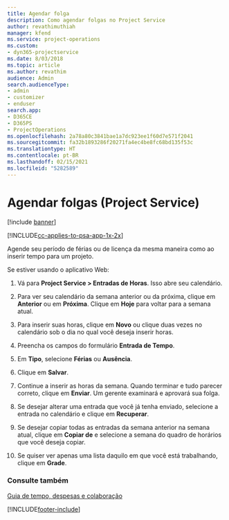 ```yaml
---
title: Agendar folga
description: Como agendar folgas no Project Service
author: revathimuthiah
manager: kfend
ms.service: project-operations
ms.custom:
- dyn365-projectservice
ms.date: 8/03/2018
ms.topic: article
ms.author: revathim
audience: Admin
search.audienceType:
- admin
- customizer
- enduser
search.app:
- D365CE
- D365PS
- ProjectOperations
ms.openlocfilehash: 2a78a80c3841bae1a7dc923ee1f60d7e571f2041
ms.sourcegitcommit: fa32b1893286f20271fa4ec4be8fc68bd135f53c
ms.translationtype: HT
ms.contentlocale: pt-BR
ms.lasthandoff: 02/15/2021
ms.locfileid: "5282589"
---
```

# <a name="schedule-time-off-project-service"></a>Agendar folgas (Project Service)

[!include [banner](../includes/psa-now-project-operations.md)]

[!INCLUDE[cc-applies-to-psa-app-1x-2x](../includes/cc-applies-to-psa-app-1x-2x.md)]

Agende seu período de férias ou de licença da mesma maneira como ao inserir tempo para um projeto.  
  
 Se estiver usando o aplicativo Web:  
  
1.  Vá para **Project Service > Entradas de Horas**. Isso abre seu calendário.  
  
2.  Para ver seu calendário da semana anterior ou da próxima, clique em **Anterior** ou em **Próxima**. Clique em **Hoje** para voltar para a semana atual.  
  
3.  Para inserir suas horas, clique em **Novo** ou clique duas vezes no calendário sob o dia no qual você deseja inserir horas.  
  
4.  Preencha os campos do formulário **Entrada de Tempo**.  
  
5.  Em **Tipo**, selecione **Férias** ou **Ausência**.  
  
6.  Clique em **Salvar**.  
  
7.  Continue a inserir as horas da semana. Quando terminar e tudo parecer correto, clique em **Enviar**. Um gerente examinará e aprovará sua folga.  
  
8.  Se desejar alterar uma entrada que você já tenha enviado, selecione a entrada no calendário e clique em **Recuperar**.  
  
9. Se desejar copiar todas as entradas da semana anterior na semana atual, clique em **Copiar de** e selecione a semana do quadro de horários que você deseja copiar.  
  
10. Se quiser ver apenas uma lista daquilo em que você está trabalhando, clique em **Grade**.  
  
### <a name="see-also"></a>Consulte também  
 [Guia de tempo, despesas e colaboração](../psa/time-expense-collaboration-guide.md)


[!INCLUDE[footer-include](../includes/footer-banner.md)]